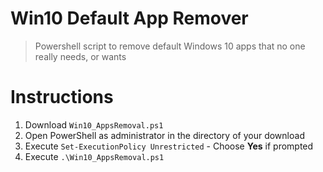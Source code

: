 # Win10 Default App Remover
> Powershell script to remove default Windows 10 apps that no one really needs, or wants

# Instructions
1. Download `Win10_AppsRemoval.ps1`
2. Open PowerShell as administrator in the directory of your download
3. Execute `Set-ExecutionPolicy Unrestricted` - Choose **Yes** if prompted
4. Execute `.\Win10_AppsRemoval.ps1`
